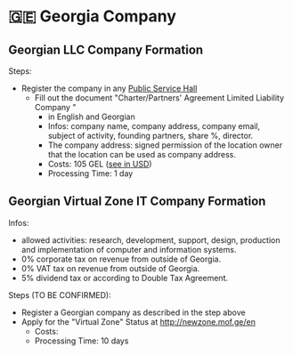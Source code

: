 # 🇬🇪 Georgia Company

## Georgian LLC Company Formation

Steps:
* Register the company in any [Public Service Hall](http://psh.gov.ge/)
  * Fill out the document "Charter/Partners' Agreement Limited Liability Company "
    * in English and Georgian
    * Infos: company name, company address, company email, subject of activity, founding partners, share %, director.
    * The company address: signed permission of the location owner that the location can be used as company address.
    * Costs: 105 GEL ([see in USD](https://exchangerate.guru/gel/usd/105/))
    * Processing Time: 1 day

## Georgian Virtual Zone IT Company Formation

Infos:
* allowed activities: research, development, support, design, production and implementation of computer and information systems.
* 0% corporate tax on revenue from outside of Georgia.
* 0% VAT tax on revenue from outside of Georgia.
* 5% dividend tax or according to Double Tax Agreement.

Steps (TO BE CONFIRMED):
* Register a Georgian company as described in the step above
* Apply for the "Virtual Zone" Status at http://newzone.mof.ge/en
    * Costs:
    * Processing Time: 10 days
